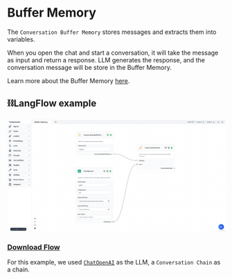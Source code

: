 # Buffer Memory

The `Conversation Buffer Memory` stores messages and extracts them into variables.

When you open the chat and start a conversation, it will take the message as input and return a response. LLM generates the response, and the conversation message will be store in the Buffer Memory. 

Learn more about the Buffer Memory [here](https://python.langchain.com/en/latest/modules/memory/types/buffer.html).

## ⛓️LangFlow example

![Buffer memory](img/buffer-memory.png)


 ### <a target="\_blank" href="json_files/Buffer_Memory.json" download>Download Flow</a>


For this example, we used [`ChatOpenAI`](https://platform.openai.com/) as the LLM, a `Conversation Chain` as a chain. 